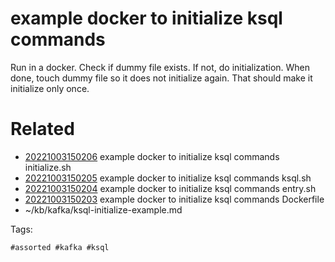 # example docker to initialize ksql commands
Run in a docker.
Check if dummy file exists. If not, do initialization.
When done, touch dummy file so it does not initialize again.
That should make it initialize only once.

# Related

- [20221003150206](/zet/20221003150206/README.md) example docker to initialize ksql commands initialize.sh
- [20221003150205](/zet/20221003150205/README.md) example docker to initialize ksql commands ksql.sh
- [20221003150204](/zet/20221003150204/README.md) example docker to initialize ksql commands entry.sh
- [20221003150203](/zet/20221003150203/README.md) example docker to initialize ksql commands Dockerfile
- ~/kb/kafka/ksql-initialize-example.md

Tags:

    #assorted #kafka #ksql

